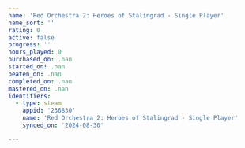 ```yaml
---
name: 'Red Orchestra 2: Heroes of Stalingrad - Single Player'
name_sort: ''
rating: 0
active: false
progress: ''
hours_played: 0
purchased_on: .nan
started_on: .nan
beaten_on: .nan
completed_on: .nan
mastered_on: .nan
identifiers:
  - type: steam
    appid: '236830'
    name: 'Red Orchestra 2: Heroes of Stalingrad - Single Player'
    synced_on: '2024-08-30'

---
```

